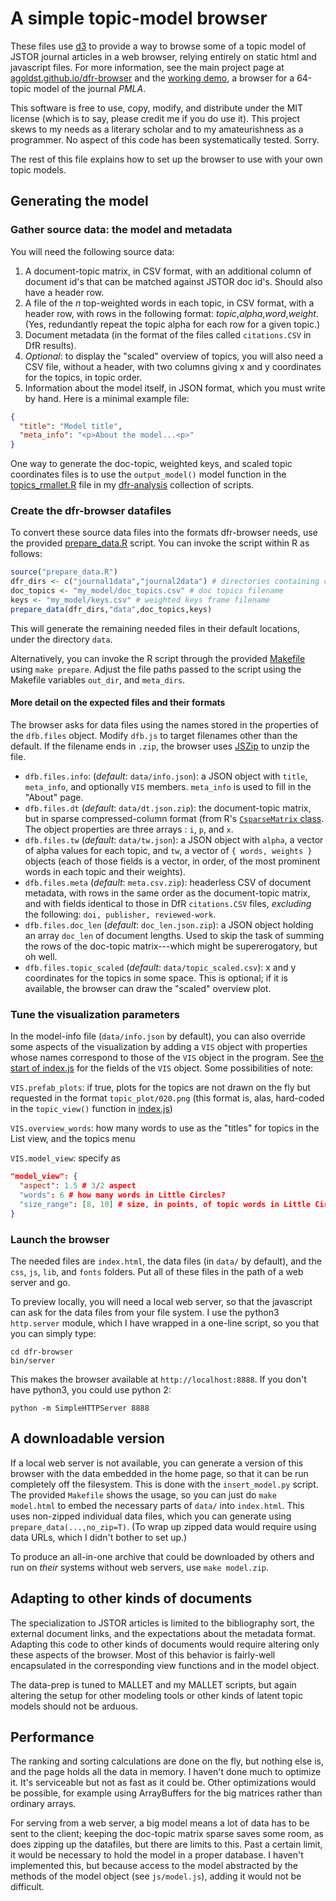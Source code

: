 # A simple topic-model browser

These files use [d3](http://d3js.org) to provide a way to browse some of a topic model of JSTOR journal articles in a web browser, relying entirely on static html and javascript files. For more information, see the main project page at [agoldst.github.io/dfr-browser](http://agoldst.github.io/dfr-browser) and the [working demo](http://agoldst.github.io/dfr-browser/demo), a browser for a 64-topic model of the journal *PMLA*.

This software is free to use, copy, modify, and distribute under the MIT license (which is to say, please credit me if you do use it). This project skews to my needs as a literary scholar and to my amateurishness as a programmer. No aspect of this code has been systematically tested. Sorry.

The rest of this file explains how to set up the browser to use with your own topic models.

## Generating the model

### Gather source data: the model and metadata

You will need the following source data:

1. A document-topic matrix, in CSV format, with an additional column of document id's that can be matched against JSTOR doc id's. Should also have a header row. 
2. A file of the *n* top-weighted words in each topic, in CSV format, with a header row, with rows in the following format: *topic*,*alpha*,*word*,*weight*. (Yes, redundantly repeat the topic alpha for each row for a given topic.)
3. Document metadata (in the format of the files called `citations.CSV` in DfR results).
4. *Optional*: to display the "scaled" overview of topics, you will also need a CSV file, without a header, with two columns giving x and y coordinates for the topics, in topic order. 
5. Information about the model itself, in JSON format, which you must write by hand. Here is a minimal example file:

```json
{
  "title": "Model title",
  "meta_info": "<p>About the model...<p>"
}
```

One way to generate the doc-topic, weighted keys, and scaled topic coordinates files is to use the `output_model()` model function in the [topics_rmallet.R](https://github.com/agoldst/dfr-analysis/blob/master/topics_rmallet.R) file in my [dfr-analysis](http://github.com/agoldst/dfr-analysis) collection of scripts.

### Create the dfr-browser datafiles

To convert these source data files into the formats dfr-browser needs, use the provided [prepare_data.R](https://github.com/agoldst/dfr-browser/blob/master/prepare_data.R) script. You can invoke the script within R as follows:

```r
source("prepare_data.R")
dfr_dirs <- c("journal1data","journal2data") # directories containing citations.CSV files
doc_topics <- "my_model/doc_topics.csv" # doc topics filename
keys <- "my_model/keys.csv" # weighted keys frame filename
prepare_data(dfr_dirs,"data",doc_topics,keys)
```

This will generate the remaining needed files in their default locations, under the directory `data`. 

Alternatively, you can invoke the R script through the provided [Makefile](https://github.com/agoldst/dfr-browser/blob/master/Makefile) using `make prepare`. Adjust the file paths passed to the script using the Makefile variables `out_dir`, and `meta_dirs`. 

#### More detail on the expected files and their formats

The browser asks for data files using the names stored in the properties of the `dfb.files` object. Modify `dfb.js` to target filenames other than the default. If the filename ends in `.zip`, the browser uses [JSZip](http://stuk.github.io/jszip/) to unzip the file. 

- `dfb.files.info`: (*default*: `data/info.json`): a JSON object with `title`, `meta_info`, and optionally `VIS` members. `meta_info` is used to fill in the "About" page.
- `dfb.files.dt` (*default*: `data/dt.json.zip`): the document-topic matrix, but in sparse compressed-column format (from R's [`CsparseMatrix` class](http://stat.ethz.ch/R-manual/R-devel/library/Matrix/html/CsparseMatrix-class.html). The object properties are three arrays : `i`, `p`, and `x`.
- `dfb.files.tw` (*default*: `data/tw.json`): a JSON object with `alpha`, a vector of alpha values for each topic, and `tw`, a vector of `{ words, weights }` objects (each of those fields is a vector, in order, of the most prominent words in each topic and their weights).
- `dfb.files.meta` (*default*: `meta.csv.zip`): headerless CSV of document metadata, with rows in the same order as the document-topic matrix, and with fields identical to those in DfR `citations.CSV` files, *excluding* the following: `doi, publisher, reviewed-work`.
- `dfb.files.doc_len` (*default*: `doc_len.json.zip`): a JSON object holding an array `doc_len` of document lengths. Used to skip the task of summing the rows of the doc-topic matrix---which might be supererogatory, but oh well.
- `dfb.files.topic_scaled` (*default*: `data/topic_scaled.csv`): x and y coordinates for the topics in some space. This is optional; if it is available, the browser can draw the "scaled" overview plot.

### Tune the visualization parameters

In the model-info file (`data/info.json` by default), you can also override some aspects of the visualization by adding a `VIS` object with properties whose names correspond to those of the `VIS` object in the program. See [the start of index.js](https://github.com/agoldst/dfr-browser/blob/master/js/index.js) for the fields of the `VIS` object. Some possibilities of note:

`VIS.prefab_plots`: if true, plots for the topics are not drawn on the fly but requested in the format `topic_plot/020.png` (this format is, alas, hard-coded in the `topic_view()` function in [index.js](https://github.com/agoldst/dfr-browser/blob/master/js/index.js))

`VIS.overview_words`: how many words to use as the "titles" for topics in the List view, and the topics menu

`VIS.model_view`: specify as

```json
"model_view": {
  "aspect": 1.5 # 3/2 aspect
  "words": 6 # how many words in Little Circles?
  "size_range": [8, 10] # size, in points, of topic words in Little Circles
}
```

### Launch the browser

The needed files are `index.html`, the data files (in `data/` by default), and the `css`, `js`, `lib`, and `fonts` folders. Put all of these files in the path of a web server and go.

To preview locally, you will need a local web server, so that the javascript can ask for the data files from your file system. I use the python3 `http.server` module, which I have wrapped in a one-line script, so you that you can simply type:

````
cd dfr-browser
bin/server
````

This makes the browser available at `http://localhost:8888`. If you don't have python3, you could use python 2:

````
python -m SimpleHTTPServer 8888
````

## A downloadable version

If a local web server is not available, you can generate a version of this browser with the data embedded in the home page, so that it can be run completely off the filesystem. This is done with the `insert_model.py` script. The provided `Makefile` shows the usage, so you can just do `make model.html` to embed the necessary parts of `data/` into `index.html`. This uses non-zipped individual data files, which you can generate using `prepare_data(...,no_zip=T)`. (To wrap up zipped data would require using data URLs, which I didn't bother to set up.)

To produce an all-in-one archive that could be downloaded by others and run on *their* systems without web servers, use `make model.zip`.

## Adapting to other kinds of documents

The specialization to JSTOR articles is limited to the bibliography sort, the external document links, and the expectations about the metadata format.  Adapting this code to other kinds of documents would require altering only these aspects of the browser. Most of this behavior is fairly-well encapsulated in the corresponding view functions and in the model object.

The data-prep is tuned to MALLET and my MALLET scripts, but again altering the setup for other modeling tools or other kinds of latent topic models should not be arduous.

## Performance

The ranking and sorting calculations are done on the fly, but nothing else is, and the page holds all the data in memory. I haven't done much to optimize it. It's serviceable but not as fast as it could be. Other optimizations would be possible, for example using ArrayBuffers for the big matrices rather than ordinary arrays.

For serving from a web server, a big model means a lot of data has to be sent to the client; keeping the doc-topic matrix sparse saves some room, as does zipping up the datafiles, but there are limits to this. Past a certain limit, it would be necessary to hold the model in a proper database. I haven't implemented this, but because access to the model abstracted by the methods of the model object (see `js/model.js`), adding it would not be difficult. 
